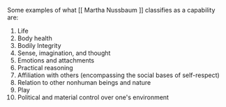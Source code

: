 Some examples of what [[ Martha Nussbaum ]] classifies as a capability are:
1. Life
2. Body health
3. Bodily Integrity
4. Sense, imagination, and thought
5. Emotions and attachments
6. Practical reasoning
7. Affiliation with others (encompassing the social bases of self-respect)
8. Relation to other nonhuman beings and nature
9. Play
10. Political and material control over one's environment